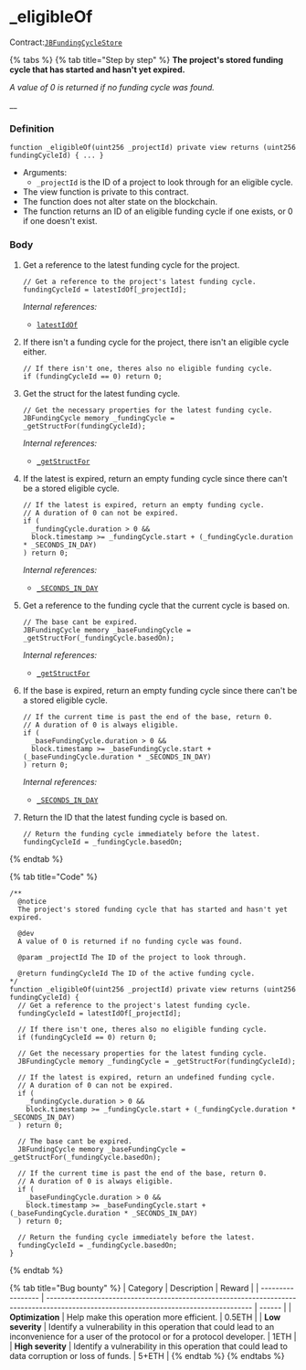 # \_eligibleOf

Contract:[`JBFundingCycleStore`](../)​

{% tabs %}
{% tab title="Step by step" %}
**The project's stored funding cycle that has started and hasn't yet expired.**

_A value of 0 is returned if no funding cycle was found._

\_\_

### Definition

```solidity
function _eligibleOf(uint256 _projectId) private view returns (uint256 fundingCycleId) { ... } 
```

* Arguments:
  * `_projectId` is the ID of a project to look through for an eligible cycle.
* The view function is private to this contract.
* The function does not alter state on the blockchain.
* The function returns an ID of an eligible funding cycle if one exists, or 0 if one doesn't exist.

### Body

1.  Get a reference to the latest funding cycle for the project.

    ```solidity
    // Get a reference to the project's latest funding cycle.
    fundingCycleId = latestIdOf[_projectId];
    ```

    _Internal references:_

    * [`latestIdOf`](../properties/latestidof.md)
2.  If there isn't a funding cycle for the project, there isn't an eligible cycle either.

    ```solidity
    // If there isn't one, theres also no eligible funding cycle.
    if (fundingCycleId == 0) return 0;
    ```
3.  Get the struct for the latest funding cycle.

    ```solidity
    // Get the necessary properties for the latest funding cycle.
    JBFundingCycle memory _fundingCycle = _getStructFor(fundingCycleId);
    ```

    _Internal references:_

    * [`_getStructFor`](\_getstructfor.md)
4.  If the latest is expired, return an empty funding cycle since there can't be a stored eligible cycle.

    ```solidity
    // If the latest is expired, return an empty funding cycle.
    // A duration of 0 can not be expired.
    if (
      _fundingCycle.duration > 0 &&
      block.timestamp >= _fundingCycle.start + (_fundingCycle.duration * _SECONDS_IN_DAY)
    ) return 0;
    ```

    _Internal references:_

    * [`_SECONDS_IN_DAY`](../properties/\_seconds\_in\_day.md)
5.  Get a reference to the funding cycle that the current cycle is based on.

    ```solidity
    // The base cant be expired.
    JBFundingCycle memory _baseFundingCycle = _getStructFor(_fundingCycle.basedOn);
    ```

    _Internal references:_

    * [`_getStructFor`](\_getstructfor.md)
6.  If the base is expired, return an empty funding cycle since there can't be a stored eligible cycle.

    ```solidity
    // If the current time is past the end of the base, return 0.
    // A duration of 0 is always eligible.
    if (
      _baseFundingCycle.duration > 0 &&
      block.timestamp >= _baseFundingCycle.start + (_baseFundingCycle.duration * _SECONDS_IN_DAY)
    ) return 0;
    ```

    _Internal references:_

    * [`_SECONDS_IN_DAY`](../properties/\_seconds\_in\_day.md)
7.  Return the ID that the latest funding cycle is based on.

    ```solidity
    // Return the funding cycle immediately before the latest.
    fundingCycleId = _fundingCycle.basedOn;
    ```
{% endtab %}

{% tab title="Code" %}
```solidity
/**
  @notice 
  The project's stored funding cycle that has started and hasn't yet expired.
  
  @dev
  A value of 0 is returned if no funding cycle was found.
  
  @param _projectId The ID of the project to look through.

  @return fundingCycleId The ID of the active funding cycle.
*/
function _eligibleOf(uint256 _projectId) private view returns (uint256 fundingCycleId) {
  // Get a reference to the project's latest funding cycle.
  fundingCycleId = latestIdOf[_projectId];

  // If there isn't one, theres also no eligible funding cycle.
  if (fundingCycleId == 0) return 0;

  // Get the necessary properties for the latest funding cycle.
  JBFundingCycle memory _fundingCycle = _getStructFor(fundingCycleId);

  // If the latest is expired, return an undefined funding cycle.
  // A duration of 0 can not be expired.
  if (
    _fundingCycle.duration > 0 &&
    block.timestamp >= _fundingCycle.start + (_fundingCycle.duration * _SECONDS_IN_DAY)
  ) return 0;

  // The base cant be expired.
  JBFundingCycle memory _baseFundingCycle = _getStructFor(_fundingCycle.basedOn);

  // If the current time is past the end of the base, return 0.
  // A duration of 0 is always eligible.
  if (
    _baseFundingCycle.duration > 0 &&
    block.timestamp >= _baseFundingCycle.start + (_baseFundingCycle.duration * _SECONDS_IN_DAY)
  ) return 0;

  // Return the funding cycle immediately before the latest.
  fundingCycleId = _fundingCycle.basedOn;
}
```
{% endtab %}

{% tab title="Bug bounty" %}
| Category          | Description                                                                                                                            | Reward |
| ----------------- | -------------------------------------------------------------------------------------------------------------------------------------- | ------ |
| **Optimization**  | Help make this operation more efficient.                                                                                               | 0.5ETH |
| **Low severity**  | Identify a vulnerability in this operation that could lead to an inconvenience for a user of the protocol or for a protocol developer. | 1ETH   |
| **High severity** | Identify a vulnerability in this operation that could lead to data corruption or loss of funds.                                        | 5+ETH  |
{% endtab %}
{% endtabs %}
